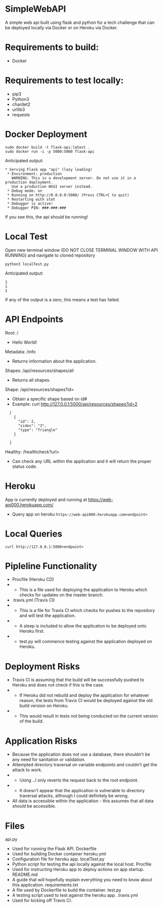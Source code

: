 # SimpleWebAPI
A simple web api built using flask and python for a tech challenge that can be deployed locally via Docker or on Heroku via Docker.

# Requirements to build:
- Docker

# Requirements to test locally:
- pip3 
- Python3 
- chardet2 
- urllib3 
- requests 



# Docker Deployment
```
sudo docker build -t flask-api:latest .
sudo docker run -i -p 5000:5000 flask-api
```
Anticipated output:
```
* Serving Flask app "api" (lazy loading)
 * Environment: production
   WARNING: This is a development server. Do not use it in a production deployment.
   Use a production WSGI server instead.
 * Debug mode: on
 * Running on http://0.0.0.0:5000/ (Press CTRL+C to quit)
 * Restarting with stat
 * Debugger is active!
 * Debugger PIN: ###-###-###
```
If you see this, the api should be running!



# Local Test
Open new terminal window (DO NOT CLOSE TERMINAL WINDOW WITH API RUNNING) and navigate to cloned repository
```
python3 localTest.py
```
Anticipated output:
```
1
1
1
```
If any of the output is a zero, this means a test has failed.

# API Endpoints
Root: / 
- Hello World!

Metadata: /info
- Returns information about the application.

Shapes: /api/resources/shapes/all
- Returns all shapes.

Shape: /api/resources/shapes?id=
- Obtain a specific shape based on id#
- Example: curl http://127.0.0.1:5000/api/resources/shapes?id=2
```
  [
    {
      "id": 2, 
      "sides": "3", 
      "type": "Triangle"
    }

  ]
```
Healthy: /healthcheck?url=
- Can check any URL within the application and it will return the proper status code.


# Heroku
App is currently deployed and running at https://web-api000.herokuapp.com/
- Query app on heroku
``` https://web-api000.herokuapp.com<endpoint> ```

# Local Queries
``` curl http://127.0.0.1:5000<endpoint> ```


# Pipleline Functionality
- Procfile (Heroku CD)
- - This is a file used for deploying the application to Heroku which checks for updates on the master branch.  
- .travis.yml (Travis CI)
- - This is a file for Travis CI which checks for pushes to the repository and will test the application.
- - A sleep is included to allow the application to be deployed onto Heroku first.  
- - test.py will commence testing against the application deployed on Heroku.  


# Deployment Risks
- Travis CI is assuming that the build will be successfully pushed to Heroku and does not check if this is the case.
- - If Heroku did not rebuild and deploy the application for whatever reason, the tests from Travis CI would be deployed against the old build version on Heroku.
- - This would result in tests not being conducted on the current version of the build.  

# Application Risks
- Because the application does not use a database, there shouldn't be any need for sanitation or validation.
- Attempted directory traversal on variable endpoints and couldn't get the attack to work.
- - Using ../ only reverts the request back to the root endpoint. 
- - It doesn't appear that the application is vulnerable to directory traversal attacks, although I could definitely be wrong.  
- All data is accessible within the application - this assumes that all data *should* be accessible.

# Files 
api.py
 - Used for running the Flask API.
Dockerfile
 - Used for building Docker container
heroku.yml
 - Configuration file for heroku app.
localTest.py
 - Python script for testing the api locally against the local host.
Procfile
 - Used for instructing Heroku app to deploy actions on app startup.
README.md
 - A guide that will hopefully explain everything you need to know about this application.
requirements.txt
 - A file used by Dockerfile to build the container.
test.py
 - A testing script used to test against the heroku app.
.travis.yml
 - Used for kicking off Travis CI.
